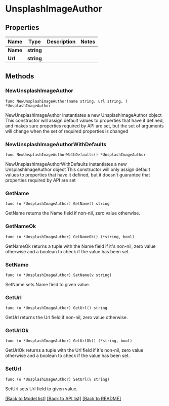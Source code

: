 # UnsplashImageAuthor

## Properties

Name | Type | Description | Notes
------------ | ------------- | ------------- | -------------
**Name** | **string** |  | 
**Url** | **string** |  | 

## Methods

### NewUnsplashImageAuthor

`func NewUnsplashImageAuthor(name string, url string, ) *UnsplashImageAuthor`

NewUnsplashImageAuthor instantiates a new UnsplashImageAuthor object
This constructor will assign default values to properties that have it defined,
and makes sure properties required by API are set, but the set of arguments
will change when the set of required properties is changed

### NewUnsplashImageAuthorWithDefaults

`func NewUnsplashImageAuthorWithDefaults() *UnsplashImageAuthor`

NewUnsplashImageAuthorWithDefaults instantiates a new UnsplashImageAuthor object
This constructor will only assign default values to properties that have it defined,
but it doesn't guarantee that properties required by API are set

### GetName

`func (o *UnsplashImageAuthor) GetName() string`

GetName returns the Name field if non-nil, zero value otherwise.

### GetNameOk

`func (o *UnsplashImageAuthor) GetNameOk() (*string, bool)`

GetNameOk returns a tuple with the Name field if it's non-nil, zero value otherwise
and a boolean to check if the value has been set.

### SetName

`func (o *UnsplashImageAuthor) SetName(v string)`

SetName sets Name field to given value.


### GetUrl

`func (o *UnsplashImageAuthor) GetUrl() string`

GetUrl returns the Url field if non-nil, zero value otherwise.

### GetUrlOk

`func (o *UnsplashImageAuthor) GetUrlOk() (*string, bool)`

GetUrlOk returns a tuple with the Url field if it's non-nil, zero value otherwise
and a boolean to check if the value has been set.

### SetUrl

`func (o *UnsplashImageAuthor) SetUrl(v string)`

SetUrl sets Url field to given value.



[[Back to Model list]](../README.md#documentation-for-models) [[Back to API list]](../README.md#documentation-for-api-endpoints) [[Back to README]](../README.md)


